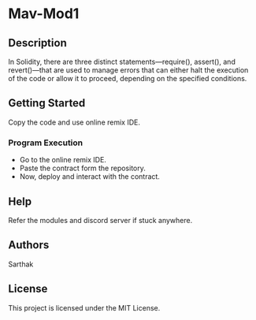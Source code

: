 # Mav-Mod1
## Description

In Solidity, there are three distinct statements—require(), assert(), and revert()—that are used to manage errors that can either halt the execution of the code or allow it to proceed, depending on the specified conditions.

## Getting Started

Copy the code and use online remix IDE.

### Program Execution

* Go to the online remix IDE.
* Paste the contract form the repository.
* Now, deploy and interact with the contract.

## Help

Refer the modules and discord server if stuck anywhere.

## Authors

Sarthak 

## License

This project is licensed under the MIT License.

